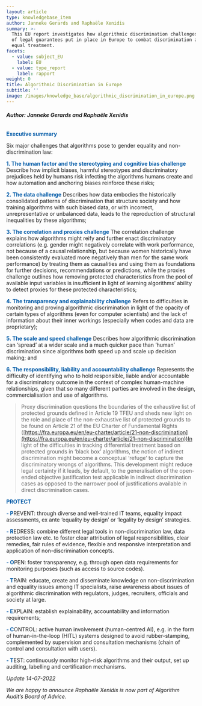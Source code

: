 ```yaml
---
layout: article
type: knowledgebase_item
author: Janneke Gerards and Raphaële Xenidis
summary: >-
  This EU report investigates how algorithmic discrimination challenges the set
  of legal guarantees put in place in Europe to combat discrimination and ensure
  equal treatment.
facets:
  - value: subject_EU
    label: EU
  - value: type_report
    label: rapport
weight: 0
title: Algorithmic Discrimination in Europe
subtitle: ''
image: /images/knowledge_base/algorithmic_discrimination_in_europe.png
---
```


###### **Author: Janneke Gerards and Raphaële Xenidis**

<span style="color:#005aa7; font-weight: bold;">Executive summary</span>

Six major challenges that algorithms pose to gender equality and non-discrimination law:

<span style="color:#005aa7; font-weight: bold;">1. The human factor and the stereotyping and cognitive bias challenge</span> Describe how implicit biases, harmful stereotypes and discriminatory prejudices held by humans risk infecting the algorithms humans create and how automation and anchoring biases reinforce these risks;

<span style="color:#005aa7; font-weight: bold;">2. The data challenge</span> Describes how data embodies the historically consolidated patterns of discrimination that structure society and how training algorithms with such biased data, or with incorrect, unrepresentative or unbalanced data, leads to the reproduction of structural inequalities by these algorithms;

<span style="color:#005aa7; font-weight: bold;">3. The correlation and proxies challenge</span> The correlation challenge explains how algorithms might reify and further enact discriminatory correlations (e.g. gender might negatively correlate with work performance, not because of a causal relationship, but because women historically have been consistently evaluated more negatively than men for the same work performance) by treating them as causalities and using them as foundations for further decisions, recommendations or predictions, while the proxies challenge outlines how removing protected characteristics from the pool of available input variables is insufficient in light of learning algorithms’ ability to detect proxies for these protected characteristics;

<span style="color:#005aa7; font-weight: bold;">4. The transparency and explainability challenge</span> Refers to difficulties in monitoring and proving algorithmic discrimination in light of the opacity of certain types of algorithms (even for computer scientists) and the lack of information about their inner workings (especially when codes and data are proprietary);

<span style="color:#005aa7; font-weight: bold;">5. The scale and speed challenge</span> Describes how algorithmic discrimination can ‘spread’ at a wider scale and a much quicker pace than ‘human’ discrimination since algorithms both speed up and scale up decision making; and

<span style="color:#005aa7; font-weight: bold;">6. The responsibility, liability and accountability challenge</span> Represents the difficulty of identifying who to hold responsible, liable and/or accountable for a discriminatory outcome in the context of complex human-machine relationships, given that so many different parties are involved in the design, commercialisation and use of algorithms.

> Proxy discrimination questions the boundaries of the exhaustive list of protected grounds defined in Article 19 TFEU and sheds new light on the role and place of the non-exhaustive list of protected grounds to be found on Article 21 of the EU Charter of Fundamental Rights ([https://fra.europa.eu/en/eu-charter/article/21-non-discrimination](https://fra.europa.eu/en/eu-charter/article/21-non-discrimination))In light of the difficulties in tracking differential treatment based on protected grounds in ‘black box’ algorithms, the notion of indirect discrimination might become a conceptual ‘refuge’ to capture the discriminatory wrongs of algorithms. This development might reduce legal certainty if it leads, by default, to the generalisation of the open-ended objective justification test applicable in indirect discrimination cases as opposed to the narrower pool of justifications available in direct discrimination cases.

<span style="color:#005aa7; font-weight: bold;">PROTECT</span>

<span style="color:#005aa7; font-weight: bold;">- P</span>REVENT: through diverse and well-trained IT teams, equality impact assessments, ex ante ‘equality by design’ or ‘legality by design’ strategies.

<span style="color:#005aa7; font-weight: bold;">- R</span>EDRESS: combine different legal tools in non-discrimination law, data protection law etc. to foster clear attribution of legal responsibilities, clear remedies, fair rules of evidence, flexible and responsive interpretation and application of non-discrimination concepts.

<span style="color:#005aa7; font-weight: bold;">- O</span>PEN: foster transparency, e.g. through open data requirements for monitoring purposes (such as access to source codes).

<span style="color:#005aa7; font-weight: bold;">- T</span>RAIN: educate, create and disseminate knowledge on non-discrimination and equality issues among IT specialists, raise awareness about issues of algorithmic discrimination with regulators, judges, recruiters, officials and society at large.

<span style="color:#005aa7; font-weight: bold;">- E</span>XPLAIN: establish explainability, accountability and information requirements;

<span style="color:#005aa7; font-weight: bold;">- C</span>ONTROL: active human involvement (human-centred AI), e.g. in the form of human-in-the-loop (HITL) systems designed to avoid rubber-stamping, complemented by supervision and consultation mechanisms (chain of control and consultation with users).

<span style="color:#005aa7; font-weight: bold;">- T</span>EST: continuously monitor high-risk algorithms and their output, set up auditing, labelling and certification mechanisms.

*Update 14-07-2022*

*We are happy to announce Raphaële Xenidis is now part of Algorithm Audit’s Board of Advice.*
